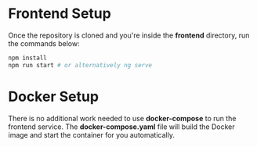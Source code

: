 # Frontend Setup

Once the repository is cloned and you're inside the **frontend** directory, run the commands below:

```bash
npm install
npm run start # or alternatively ng serve
```

# Docker Setup

There is no additional work needed to use **docker-compose** to run the frontend service. The **docker-compose.yaml** file will build the Docker image and start the container for you automatically.

